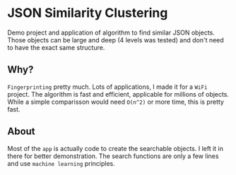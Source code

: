 # JSON Similarity Clustering
Demo project and application of algorithm to find similar JSON objects. Those objects can be large and deep (4 levels was tested) and don't need to have the exact same structure. 

## Why?
`Fingerprinting` pretty much. Lots of applications, I made it for a `WiFi` project. The algorithm is fast and efficient, applicable for millions of objects. While a simple comparisson would need `O(n^2)` or more time, this is pretty fast. 

## About
Most of the `app` is actually code to create the searchable objects. I left it in there for better demonstration. The search functions are only a few lines and use `machine learning` principles. 
